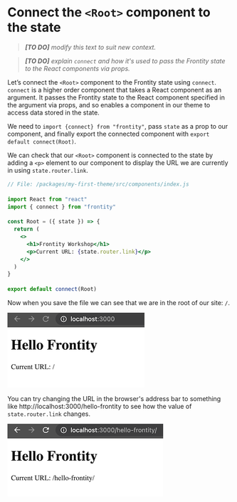# Connect the `<Root>` component to the state

> _**[TO DO]** modify this text to suit new context._

> _**[TO DO]** explain `connect` and how it's used to pass the Frontity state to the React components via props._

Let’s connect the `<Root>` component to the Frontity state using `connect`. `connect` is a higher order component that takes a React component as an argument. It passes the Frontity state to the React component specified in the argument via props, and so enables a component in our theme to access data stored in the state.

We need to `import {connect} from "frontity"`, pass `state` as a prop to our component, and finally export the connected component with `export default connect(Root)`.

We can check that our `<Root>` component is connected to the state by adding a `<p>` element to our component to display the URL we are currently in using `state.router.link`.

```jsx
// File: /packages/my-first-theme/src/components/index.js

import React from "react"
import { connect } from "frontity"

const Root = ({ state }) => {
  return (
    <>
      <h1>Frontity Workshop</h1>
      <p>Current URL: {state.router.link}</p>
    </>
  )
}

export default connect(Root)
```

Now when you save the file we can see that we are in the root of our site: `/`.

<p>
  <img alt="Frontity in the browser" src="../assets/part1img3.png">
</p>

You can try changing the URL in the browser's address bar to something like http://localhost:3000/hello-frontity to see how the value of `state.router.link` changes.

<p>
  <img alt="Frontity in the browser" src="../assets/part1img4.png">
</p>
